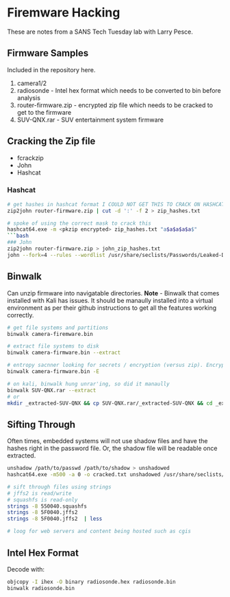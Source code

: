 # Firemware Hacking
These are notes from a SANS Tech Tuesday lab with Larry Pesce.

## Firmware Samples
Included in the repository here.
1. camera1/2
2. radiosonde - Intel hex format which needs to be converted to bin before analysis
3. router-firmware.zip - encrypted zip file which needs to be cracked to get to the firmware
4. SUV-QNX.rar - SUV entertainment system firmware

## Cracking the Zip file
* fcrackzip
* John
* Hashcat
### Hashcat
```bash
# get hashes in hashcat format I COULD NOT GET THIS TO CRACK ON HASHCAT CORRECTLY
zip2john router-firmware.zip | cut -d ':' -f 2 > zip_hashes.txt

# spoke of using the correct mask to crack this
hashcat64.exe -m <pkzip encrypted> zip_hashes.txt "a$a$a$a$a$"
```bash
### John
zip2john router-firmware.zip > john_zip_hashes.txt
john --fork=4 --rules --wordlist /usr/share/seclists/Passwords/Leaked-Databases/rockyou.txt
```

## Binwalk
Can unzip firmware into navigatable directories. **Note** - Binwalk that comes installed with Kali has issues. It should be manaully installed into a virtual environment as per their github instructions to get all the features working correctly.

```bash
# get file systems and partitions
binwalk camera-firemware.bin

# extract file systems to disk
binwalk camera-firmware.bin --extract

# entropy sacnner looking for secrets / encryption (versus zip). Encryption will be uniform randomness while zip will have peaks and valleys.
binwalk camera-firmware.bin -E

# on kali, binwalk hung unrar'ing, so did it manaully
binwalk SUV-QNX.rar --extract
# or
mkdir _extracted-SUV-QNX && cp SUV-QNX.rar/_extracted-SUV-QNX && cd _extracted-SUV-QNX && unrar SUV-QNZ.rar
```
## Sifting Through
Often times, embedded systems will not use shadow files and have the hashes right in the password file. Or, the shadow file will be readable once extracted.
```bash
unshadow /path/to/passwd /path/to/shadow > unshadowed
hashcat64.exe -m500 -a 0 -o cracked.txt unshadowed /usr/share/seclists/Passwords/Leaked-Databases/rockyou.txt

# sift through files using strings
# jffs2 is read/write
# squashfs is read-only
strings -8 550040.squashfs 
strings -8 5F0040.jffs2 
strings -8 5F0040.jffs2  | less

# loog for web servers and content being hosted such as cgis
```
## Intel Hex Format
Decode with:
```bash
objcopy -I ihex -O binary radiosonde.hex radiosonde.bin
binwalk radiosonde.bin
```

